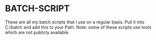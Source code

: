 BATCH-SCRIPT
============

These are all my batch scripts that I use on a regular basis. Pull it into C:/batch and add this to your Path.
Note: some of these scripts use tools which are not publicly available. 
